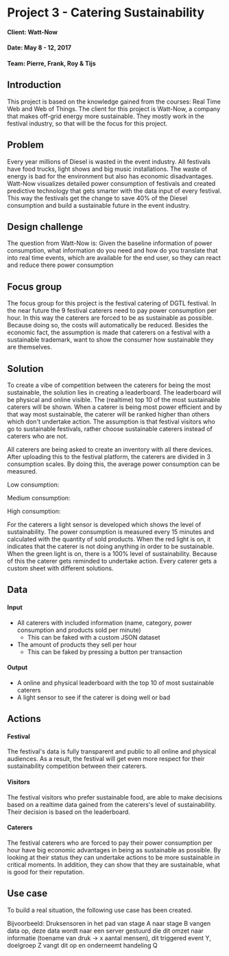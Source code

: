 # Project 3 - Catering Sustainability
#### Client: Watt-Now
#### Date: May 8 - 12, 2017
#### Team: Pierre, Frank, Roy & Tijs

## Introduction

This project is based on the knowledge gained from the courses: Real Time Web and Web of Things. The client for this project is Watt-Now, a company that makes off-grid energy more sustainable. They mostly work in the festival industry, so that will be the focus for this project.

## Problem

Every year millions of Diesel is wasted in the event industry. All festivals have food trucks, light shows and big music installations. The waste of energy is bad for the environment but also has economic disadvantages. Watt-Now visualizes detailed power consumption of festivals and created predictive technology that gets smarter with the data input of every festival. This way the festivals get the change to save 40% of the Diesel consumption and build a sustainable future in the event industry.

## Design challenge

The question from Watt-Now is: Given the baseline information of power consumption, what information do you need and how do you translate that into real time events, which are available for the end user, so they can react and reduce there power consumption

## Focus group

The focus group for this project is the festival catering of DGTL festival. In the near future the 9 festival caterers need to pay power consumption per hour. In this way the caterers are forced to be as sustainable as possible. Because doing so, the costs will automatically be reduced. Besides the economic fact, the assumption is made that caterers on a festival with a sustainable trademark, want to show the consumer how sustainable they are themselves.

## Solution

 To create a vibe of competition between the caterers for being the most sustainable, the solution lies in creating a leaderboard. The leaderboard will be physical and online visible. The (realtime) top 10 of the most sustainable caterers will be shown. When a caterer is being most power efficient and by that way most sustainable, the caterer will be ranked higher than others which don't undertake action. The assumption is that festival visitors who go to sustainable festivals, rather choose sustainable caterers instead of caterers who are not.

All caterers are being asked to create an inventory with all there devices. After uploading this to the festival platform, the caterers are divided in 3 consumption scales. By doing this, the average power consumption can be measured.

 Low consumption:

 Medium consumption:

 High consumption:

 For the caterers a light sensor is developed which shows the level of sustainability. The power consumption is measured every 15 minutes and calculated with the quantity of sold products. When the red light is on, it indicates that the caterer is not doing anything in order to be sustainable. When the green light is on, there is a 100% level of sustainability. Because of this the caterer gets reminded to undertake action. Every caterer gets a custom sheet with different solutions.

## Data

#### Input
- All caterers with included information (name, category, power consumption and products sold per minute)
    - This can be faked with a custom JSON dataset
- The amount of products they sell per hour
    - This can be faked by pressing a button per transaction

#### Output
- A online and physical leaderboard with the top 10 of most sustainable caterers
- A light sensor to see if the caterer is doing well or bad

## Actions

#### Festival
The festival's data is fully transparent and public to all online and physical audiences. As a result, the festival will get even more respect for their sustainability competition between their caterers.

#### Visitors
The festival visitors who prefer sustainable food, are able to make decisions based on a realtime data gained from the caterers's level of sustainability. Their decision is based on the leaderboard.

#### Caterers
The festival caterers who are forced to pay their power consumption per hour have big economic advantages in being as sustainable as possible. By looking at their status they can undertake actions to be more sustainable in critical moments. In addition, they can show that they are sustainable, what is good for their reputation.

## Use case

To build a real situation, the following use case has been created.

Bijvoorbeeld:
Druksensoren in het pad van stage A naar stage B vangen data op, deze data wordt naar een server gestuurd die dit omzet naar informatie (toename van druk -> x aantal mensen), dit triggered event Y, doelgroep Z vangt dit op en onderneemt handeling Q
